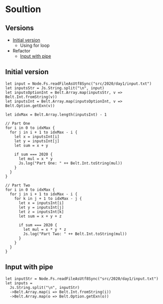 # Soultion

## Versions

* [Initial version](#initial-version)
  * Using for loop
* Refactor
  * [Input with pipe](#input-with-pipe)
## Initial version

```reasonml
let input = Node.Fs.readFileAsUtf8Sync("src/2020/day1/input.txt")
let inputsStr = Js.String.split("\n", input)
let inputsOptionInt = Belt.Array.map(inputsStr, v => Belt.Int.fromString(v))
let inputsInt = Belt.Array.map(inputsOptionInt, v => Belt.Option.getExn(v))

let idxMax = Belt.Array.length(inputsInt) - 1

// Part One
for i in 0 to idxMax {
  for j in i + 1 to idxMax - i {
    let x = inputsInt[i]
    let y = inputsInt[j]
    let sum = x + y

    if sum === 2020 {
      let mul = x * y
      Js.log("Part One: " ++ Belt.Int.toString(mul))
    }
  }
}

// Part Two
for i in 0 to idxMax {
  for j in i + 1 to idxMax - i {
    for k in j + 1 to idxMax - j {
      let x = inputsInt[i]
      let y = inputsInt[j]
      let z = inputsInt[k]
      let sum = x + y + z

      if sum === 2020 {
        let mul = x * y * z
        Js.log("Part Two: " ++ Belt.Int.toString(mul))
      }
    }
  }
}

```

## Input with pipe

```reasonml
let inputStr = Node.Fs.readFileAsUtf8Sync("src/2020/day1/input.txt")
let inputs =
  Js.String.split("\n", inputStr)
  ->Belt.Array.map(i => Belt.Int.fromString(i))
  ->Belt.Array.map(o => Belt.Option.getExn(o))
```